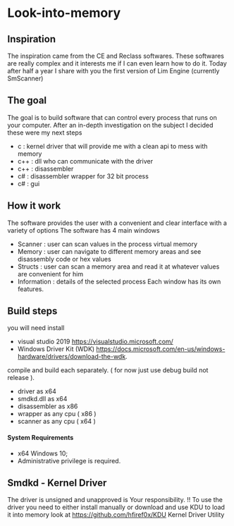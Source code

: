 # Look-into-memory

## Inspiration
The inspiration came from the CE and Reclass softwares.
These softwares are really complex and it interests me if I can even learn how to do it.
Today after half a year I share with you the first version of Lim Engine (currently SmScanner)

## The goal
The goal is to build software that can control every process that runs on your computer.
After an in-depth investigation on the subject I decided these were my next steps
+ c   : kernel driver that will provide me with a clean api to mess with memory
+ c++ : dll who can communicate with the driver
+ c++ : disassembler
+ c#  : disassembler wrapper for 32 bit process
+ c#  : gui

## How it work
The software provides the user with a convenient and clear interface with a variety of options
The software has 4 main windows
+ Scanner     : user can scan values in the process virtual memory
+ Memory      : user can navigate to different memory areas and see disassembly code or hex values
+ Structs     : user can scan a memory area and read it at whatever values are convenient for him
+ Information : details of the selected process
Each window has its own features.

## Build steps
you will need install
+ visual studio 2019 https://visualstudio.microsoft.com/
+ Windows Driver Kit (WDK) https://docs.microsoft.com/en-us/windows-hardware/drivers/download-the-wdk.

compile and build each separately. ( for now just use debug build not release ).

+ driver as x64
+ smdkd.dll as x64
+ disassembler as x86
+ wrapper as any cpu ( x86 )
+ scanner as any cpu ( x64 )

#### System Requirements

+ x64 Windows 10;
+ Administrative privilege is required.

## Smdkd - Kernel Driver
The driver is unsigned and unapproved is Your responsibility. !!
To use the driver you need to either install manually or download and use KDU to load it into memory
look at https://github.com/hfiref0x/KDU Kernel Driver Utility


